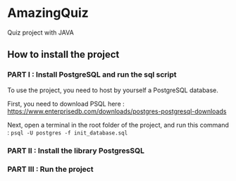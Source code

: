 # AmazingQuiz

Quiz project with JAVA

## How to install the project

### PART I : Install PostgreSQL and run the sql script

To use the project, you need to host by yourself a PostgreSQL database.

First, you need to download PSQL here : https://www.enterprisedb.com/downloads/postgres-postgresql-downloads

Next, open a terminal in the root folder of the project, and run this command :
```psql -U postgres -f init_database.sql```

### PART II : Install the library PostgresSQL

### PART III : Run the project